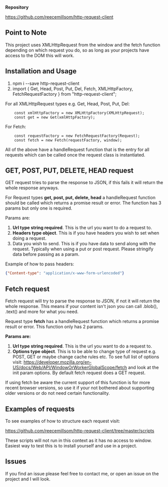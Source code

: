 **Repository**

<https://github.com/reecemillsom/http-request-client>

## Point to Note

This project uses XMLHttpRequest from the window and the fetch function depending on which request you do, so as long as your projects have access to the DOM this will work.

## Installation and Usage

1. npm i --save http-request-client
2. import { Get, Head, Post, Put, Del, Fetch, XMLHttpFactory, FetchRequestFactory } from "http-request-client";

For all XMLHttpRequest types e.g. Get, Head, Post, Put, Del:

```
    const xmlHttpFactory = new XMLHttpFactory(XMLHttpRequest);
    const get = new Get(xmlHttpFactory);
```

For Fetch:


```
    const requestFactory = new FetchRequestFactory(Request);
    const fetch = new Fetch(requestFactory, window);
```

All of the above have a handleRequest function that is the entry for all requests which can be called once the request class is instantiated.

## GET, POST, PUT, DELETE, HEAD request

GET request tries to parse the response to JSON, if this fails it will return the whole response anyways.

For Request types **get, post, put, delete, head** a handleRequest function should be called which returns a promise result or error. The function has 3 params but only one is required.

Params are:

1. **Url type string required**. This is the url you want to do a request to.
2. **Headers type object**. This is if you have headers you wish to set when doing a request.
3. Data you wish to send. This is if you have data to send along with the request. Typically when using a put or post request. Please stringify data before passing as a param.

Example of how to pass headers:

```json
{"Content-type": "application/x-www-form-urlencoded"}
```

## Fetch request

Fetch request will try to parse the response to JSON, if not it will return the whole response. This means if your content isn't json you can call .blob(), .text() and more for what you need.

Request type **fetch** has a handleRequest function which returns a promise result or error. This function only has 2 params.

**Params are:**

1. **Url type string required**. This is the url you want to do a request to.
2. **Options type object**. This is to be able to change type of request e.g. POST, GET or maybe change cache rules etc. To see full list of options visit: <https://developer.mozilla.org/en-US/docs/Web/API/WindowOrWorkerGlobalScope/fetch> and look at the init param options. By default fetch request does a GET request.

If using fetch be aware the current support of this function is for more recent browser versions, so use it if your not bothered about supporting older versions or do not need certain functionality.

## Examples of requests

To see examples of how to structure each request visit:

<https://github.com/reecemillsom/http-request-client/tree/master/scripts>

These scripts will not run in this context as it has no access to window. Easiest way to test this is to install yourself and use in a project.

## Issues

If you find an issue please feel free to contact me, or open an issue on the project and I will look.
